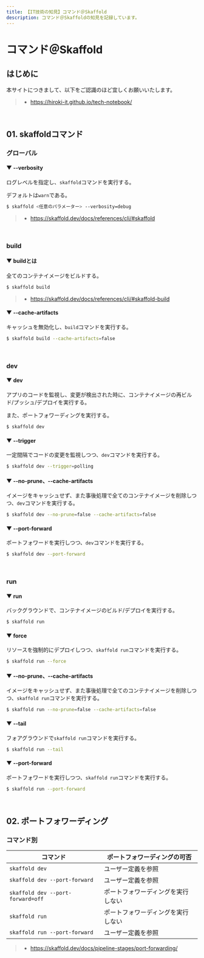 ```yaml
---
title: 【IT技術の知見】コマンド＠Skaffold
description: コマンド＠Skaffoldの知見を記録しています。
---
```


# コマンド＠Skaffold

## はじめに

本サイトにつきまして、以下をご認識のほど宜しくお願いいたします。

> - https://hiroki-it.github.io/tech-notebook/

<br>

## 01. skaffoldコマンド

### グローバル

#### ▼ --verbosity

ログレベルを指定し、`skaffold`コマンドを実行する。

デフォルトは`warn`である。

```bash
$ skaffold <任意のパラメーター> --verbosity=debug
```

> - https://skaffold.dev/docs/references/cli/#skaffold

<br>

### build

#### ▼ buildとは

全てのコンテナイメージをビルドする。

```bash
$ skaffold build
```

> - https://skaffold.dev/docs/references/cli/#skaffold-build

#### ▼ --cache-artifacts

キャッシュを無効化し、`build`コマンドを実行する。

```bash
$ skaffold build --cache-artifacts=false
```

<br>

### dev

#### ▼ dev

アプリのコードを監視し、変更が検出された時に、コンテナイメージの再ビルド/プッシュ/デプロイを実行する。

また、ポートフォワーディングを実行する。

```bash
$ skaffold dev
```

#### ▼ --trigger

一定間隔でコードの変更を監視しつつ、`dev`コマンドを実行する。

```bash
$ skaffold dev --trigger=polling
```

#### ▼ --no-prune、--cache-artifacts

イメージをキャッシュせず、また事後処理で全てのコンテナイメージを削除しつつ、`dev`コマンドを実行する。

```bash
$ skaffold dev --no-prune=false --cache-artifacts=false
```

#### ▼ --port-forward

ポートフォワードを実行しつつ、`dev`コマンドを実行する。

```bash
$ skaffold dev --port-forward
```

<br>

### run

#### ▼ run

バックグラウンドで、コンテナイメージのビルド/デプロイを実行する。

```bash
$ skaffold run
```

#### ▼ force

リソースを強制的にデプロイしつつ、`skaffold run`コマンドを実行する。

```bash
$ skaffold run --force
```

#### ▼ --no-prune、--cache-artifacts

イメージをキャッシュせず、また事後処理で全てのコンテナイメージを削除しつつ、`skaffold run`コマンドを実行する。

```bash
$ skaffold run --no-prune=false --cache-artifacts=false
```

#### ▼ --tail

フォアグラウンドで`skaffold run`コマンドを実行する。

```bash
$ skaffold run --tail
```

#### ▼ --port-forward

ポートフォワードを実行しつつ、`skaffold run`コマンドを実行する。

```bash
$ skaffold run --port-forward
```

<br>

## 02. ポートフォワーディング

### コマンド別

| コマンド                          | ポートフォワーディングの可否       |
| --------------------------------- | ---------------------------------- |
| `skaffold dev`                    | ユーザー定義を参照                 |
| `skaffold dev --port-forward`     | ユーザー定義を参照                 |
| `skaffold dev --port-forward=off` | ポートフォワーディングを実行しない |
| `skaffold run`                    | ポートフォワーディングを実行しない |
| `skaffold run --port-forward`     | ユーザー定義を参照                 |

> - https://skaffold.dev/docs/pipeline-stages/port-forwarding/

<br>
